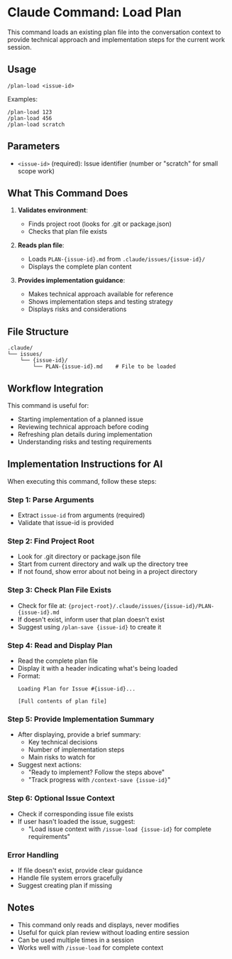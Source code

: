 # Claude Command: Load Plan

This command loads an existing plan file into the conversation context to provide technical approach and implementation steps for the current work session.

## Usage

```
/plan-load <issue-id>
```

Examples:
```
/plan-load 123
/plan-load 456
/plan-load scratch
```

## Parameters

- `<issue-id>` (required): Issue identifier (number or "scratch" for small scope work)

## What This Command Does

1. **Validates environment**:
   - Finds project root (looks for .git or package.json)
   - Checks that plan file exists

2. **Reads plan file**:
   - Loads `PLAN-{issue-id}.md` from `.claude/issues/{issue-id}/`
   - Displays the complete plan content

3. **Provides implementation guidance**:
   - Makes technical approach available for reference
   - Shows implementation steps and testing strategy
   - Displays risks and considerations

## File Structure

```
.claude/
└── issues/
    └── {issue-id}/
        └── PLAN-{issue-id}.md    # File to be loaded
```

## Workflow Integration

This command is useful for:
- Starting implementation of a planned issue
- Reviewing technical approach before coding
- Refreshing plan details during implementation
- Understanding risks and testing requirements

## Implementation Instructions for AI

When executing this command, follow these steps:

### Step 1: Parse Arguments
- Extract `issue-id` from arguments (required)
- Validate that issue-id is provided

### Step 2: Find Project Root
- Look for .git directory or package.json file
- Start from current directory and walk up the directory tree
- If not found, show error about not being in a project directory

### Step 3: Check Plan File Exists
- Check for file at: `{project-root}/.claude/issues/{issue-id}/PLAN-{issue-id}.md`
- If doesn't exist, inform user that plan doesn't exist
- Suggest using `/plan-save {issue-id}` to create it

### Step 4: Read and Display Plan
- Read the complete plan file
- Display it with a header indicating what's being loaded
- Format:
  ```
  Loading Plan for Issue #{issue-id}...
  
  [Full contents of plan file]
  ```

### Step 5: Provide Implementation Summary
- After displaying, provide a brief summary:
  - Key technical decisions
  - Number of implementation steps
  - Main risks to watch for
- Suggest next actions:
  - "Ready to implement? Follow the steps above"
  - "Track progress with `/context-save {issue-id}`"

### Step 6: Optional Issue Context
- Check if corresponding issue file exists
- If user hasn't loaded the issue, suggest:
  - "Load issue context with `/issue-load {issue-id}` for complete requirements"

### Error Handling
- If file doesn't exist, provide clear guidance
- Handle file system errors gracefully
- Suggest creating plan if missing

## Notes

- This command only reads and displays, never modifies
- Useful for quick plan review without loading entire session
- Can be used multiple times in a session
- Works well with `/issue-load` for complete context